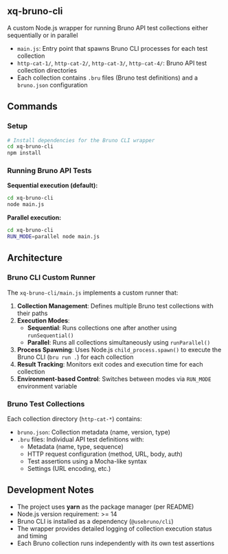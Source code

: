## xq-bruno-cli
A custom Node.js wrapper for running Bruno API test collections either sequentially or in parallel
- `main.js`: Entry point that spawns Bruno CLI processes for each test collection
- `http-cat-1/`, `http-cat-2/`, `http-cat-3/`, `http-cat-4/`: Bruno API test collection directories
- Each collection contains `.bru` files (Bruno test definitions) and a `bruno.json` configuration

## Commands

### Setup
```bash
# Install dependencies for the Bruno CLI wrapper
cd xq-bruno-cli
npm install
```

### Running Bruno API Tests

**Sequential execution (default):**
```bash
cd xq-bruno-cli
node main.js
```

**Parallel execution:**
```bash
cd xq-bruno-cli
RUN_MODE=parallel node main.js
```

## Architecture

### Bruno CLI Custom Runner

The `xq-bruno-cli/main.js` implements a custom runner that:

1. **Collection Management**: Defines multiple Bruno test collections with their paths
2. **Execution Modes**:
    - **Sequential**: Runs collections one after another using `runSequential()`
    - **Parallel**: Runs all collections simultaneously using `runParallel()`
3. **Process Spawning**: Uses Node.js `child_process.spawn()` to execute the Bruno CLI (`bru run .`) for each collection
4. **Result Tracking**: Monitors exit codes and execution time for each collection
5. **Environment-based Control**: Switches between modes via `RUN_MODE` environment variable

### Bruno Test Collections

Each collection directory (`http-cat-*`) contains:
- `bruno.json`: Collection metadata (name, version, type)
- `.bru` files: Individual API test definitions with:
    - Metadata (name, type, sequence)
    - HTTP request configuration (method, URL, body, auth)
    - Test assertions using a Mocha-like syntax
    - Settings (URL encoding, etc.)

## Development Notes

- The project uses **yarn** as the package manager (per README)
- Node.js version requirement: >= 14
- Bruno CLI is installed as a dependency (`@usebruno/cli`)
- The wrapper provides detailed logging of collection execution status and timing
- Each Bruno collection runs independently with its own test assertions